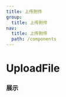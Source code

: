 ```yaml
---
title: 上传附件
group: 
  title: 上传附件
nav:
  title: 上传附件
  path: /components
---
```


# UploadFile
### 展示

<code src="./demos/demo.tsx" />
<API/>